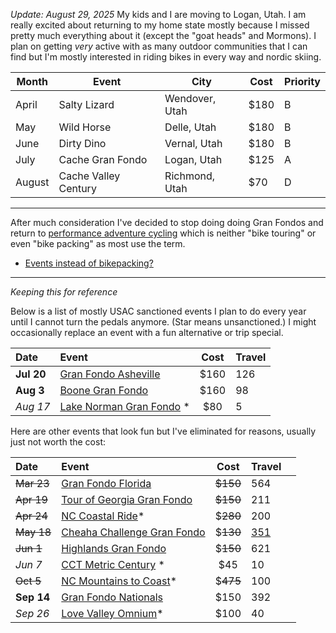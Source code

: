 *Update: August 29, 2025*
My kids and I are moving to Logan, Utah. I am really excited about returning to my home state mostly because I missed pretty much everything about it (except the "goat heads" and Mormons). I plan on getting *very* active with as many outdoor communities that I can find but I'm mostly interested in riding bikes in every way and nordic skiing.


| Month  | Event                | City           | Cost | Priority |
| ------ | -------------------- | -------------- | ---- | -------- |
| April  | Salty Lizard         | Wendover, Utah | $180 | B        |
| May    | Wild Horse           | Delle, Utah    | $180 | B        |
| June   | Dirty Dino           | Vernal, Utah   | $180 | B        |
| July   | Cache Gran Fondo     | Logan, Utah    | $125 | A        |
| August | Cache Valley Century | Richmond, Utah | $70  | D        |

----

After much consideration I've decided to stop doing doing Gran Fondos and return to [performance adventure cycling](Performance%20adventure%20cycling%20FTW.md) which is neither "bike touring" or even "bike packing" as most use the term.

- [Events instead of bikepacking?](Events%20instead%20of%20bikepacking?.md)

----

*Keeping this for reference*

Below is a list of mostly USAC sanctioned events I plan to do every year until I cannot turn the pedals anymore. (Star means unsanctioned.) I might occasionally replace an event with a fun alternative or trip special.

| Date       | Event                                                                                 | Cost | Travel |
| :--------- | :------------------------------------------------------------------------------------ | :--: | :----- |
| **Jul 20** | [Gran Fondo Asheville](https://www.granfondonationalseries.com/gran-fondo-asheville/) | $160 | 126    |
| **Aug 3**  | [Boone Gran Fondo](https://www.granfondonationalseries.com/gran-fondo-boone/)         | $160 | 98     |
| *Aug 17*   | [Lake Norman Gran Fondo](https://lakenormanfondo.com/) *                              | $80  | 5      |

Here are other events that look fun but I've eliminated for reasons, usually just not worth the cost:

| Date       | Event                                                                                    |   Cost   | Travel                                           |     |
| :--------- | :--------------------------------------------------------------------------------------- | :------: | :----------------------------------------------- | --- |
| ~~Mar 23~~ | [Gran Fondo Florida](https://www.granfondonationalseries.com/gran-fondo-florida/)        | ~~$150~~ | 564                                              |     |
| ~~Apr 19~~ | [Tour of Georgia Gran Fondo](https://www.granfondonationalseries.com/gran-fondo-georgia) | ~~$150~~ | 211                                              |     |
| ~~Apr 24~~ | [NC Coastal Ride](https://ncsports.org/event/cyclenc_coastal_ride/)*                     | $~~280~~ | 200                                              |     |
| ~~May 18~~ | [Cheaha Challenge Gran Fondo](https://www.cheahachallenge.com/)                          | $~~130~~ | [351](https://maps.app.goo.gl/uvy7Gf38hJpvhUDSA) |     |
| ~~Jun 1~~  | [Highlands Gran Fondo](https://www.granfondonationalseries.com/gran-fondo-highlands/)    | $~~150~~ | 621                                              |     |
| *Jun 7*    | [CCT Metric Century](https://raceroster.com/events/2025/99053/cct) *                     |   $45    | 10                                               |     |
| ~~Oct 5~~  | [NC Mountains to Coast](https://ncsports.org/event/cyclenc_mountainstocoast_ride/)*      | $~~475~~ | 100                                              |     |
| **Sep 14** | [Gran Fondo Nationals](https://www.granfondonationalseries.com/gran-fondo-maryland/)     |   $150   | 392                                              |     |
| *Sep 26*   | [Love Valley Omnium](https://www.lovevalleyroubaix.com/)*                                |   $100   | 40                                               |     |
